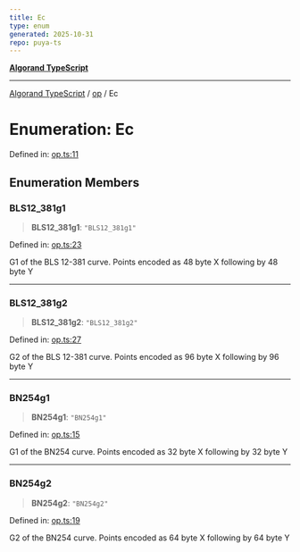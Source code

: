 ```yaml
---
title: Ec
type: enum
generated: 2025-10-31
repo: puya-ts
---
```

[**Algorand TypeScript**](../../README.md)

***

[Algorand TypeScript](../../modules.md) / [op](../README.md) / Ec

# Enumeration: Ec

Defined in: [op.ts:11](https://github.com/algorandfoundation/puya-ts/blob/main/packages/algo-ts/src/op.ts#L11)

## Enumeration Members

### BLS12\_381g1

> **BLS12\_381g1**: `"BLS12_381g1"`

Defined in: [op.ts:23](https://github.com/algorandfoundation/puya-ts/blob/main/packages/algo-ts/src/op.ts#L23)

G1 of the BLS 12-381 curve. Points encoded as 48 byte X following by 48 byte Y

***

### BLS12\_381g2

> **BLS12\_381g2**: `"BLS12_381g2"`

Defined in: [op.ts:27](https://github.com/algorandfoundation/puya-ts/blob/main/packages/algo-ts/src/op.ts#L27)

G2 of the BLS 12-381 curve. Points encoded as 96 byte X following by 96 byte Y

***

### BN254g1

> **BN254g1**: `"BN254g1"`

Defined in: [op.ts:15](https://github.com/algorandfoundation/puya-ts/blob/main/packages/algo-ts/src/op.ts#L15)

G1 of the BN254 curve. Points encoded as 32 byte X following by 32 byte Y

***

### BN254g2

> **BN254g2**: `"BN254g2"`

Defined in: [op.ts:19](https://github.com/algorandfoundation/puya-ts/blob/main/packages/algo-ts/src/op.ts#L19)

G2 of the BN254 curve. Points encoded as 64 byte X following by 64 byte Y

